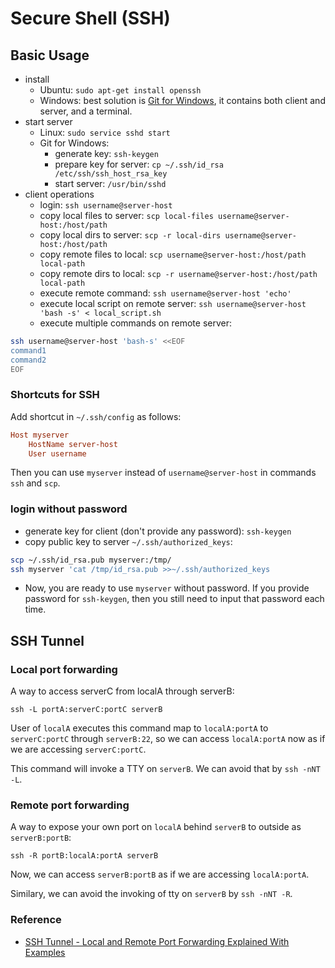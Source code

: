 
# Secure Shell (SSH)

## Basic Usage

  * install
    * Ubuntu: `sudo apt-get install openssh`
    * Windows: best solution is [Git for Windows](https://gitforwindows.org/), it contains both client and server, and a terminal.
  * start server
    * Linux: `sudo service sshd start`
    * Git for Windows: 
      * generate key: `ssh-keygen`
      * prepare key for server: `cp ~/.ssh/id_rsa /etc/ssh/ssh_host_rsa_key`
      * start server: `/usr/bin/sshd`
  * client operations
    * login: `ssh username@server-host`
    * copy local files to server: `scp local-files username@server-host:/host/path`
    * copy local dirs to server: `scp -r local-dirs username@server-host:/host/path`
    * copy remote files to local: `scp username@server-host:/host/path local-path`
    * copy remote dirs to local: `scp -r username@server-host:/host/path local-path`
    * execute remote command: `ssh username@server-host 'echo'`
    * execute local script on remote server: `ssh username@server-host 'bash -s' < local_script.sh`
    * execute multiple commands on remote server:
```bash
ssh username@server-host 'bash-s' <<EOF
command1
command2
EOF
```

### Shortcuts for SSH
Add shortcut in `~/.ssh/config` as follows: 
```conf
Host myserver
    HostName server-host
    User username
```
Then you can use `myserver` instead of `username@server-host` in commands `ssh` and `scp`.

### login without password
  * generate key for client (don't provide any password): `ssh-keygen`
  * copy public key to server `~/.ssh/authorized_keys`: 
```bash
scp ~/.ssh/id_rsa.pub myserver:/tmp/
ssh myserver 'cat /tmp/id_rsa.pub >>~/.ssh/authorized_keys
```
  * Now, you are ready to use `myserver` without password. If you provide password for `ssh-keygen`, then you still need to input that password each time.

## SSH Tunnel

### Local port forwarding

A way to access serverC from localA through serverB:
```
ssh -L portA:serverC:portC serverB
```
User of `localA` executes this command map to `localA:portA` to `serverC:portC` through `serverB:22`, so we can access `localA:portA` now as if we are accessing `serverC:portC`.

This command will invoke a TTY on `serverB`. We can avoid that by `ssh -nNT -L`.

### Remote port forwarding

A way to expose your own port on `localA` behind `serverB` to outside as `serverB:portB`:
```
ssh -R portB:localA:portA serverB
```
Now, we can access `serverB:portB` as if we are accessing `localA:portA`.

Similary, we can avoid the invoking of tty on `serverB` by `ssh -nNT -R`.

### Reference
  * [SSH Tunnel - Local and Remote Port Forwarding Explained With Examples](https://blog.trackets.com/2014/05/17/ssh-tunnel-local-and-remote-port-forwarding-explained-with-examples.html)
